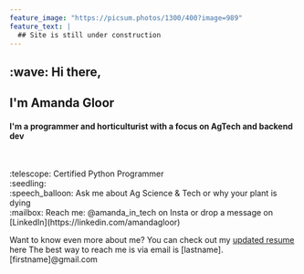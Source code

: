 ```yaml
---
feature_image: "https://picsum.photos/1300/400?image=989"
feature_text: |
  ## Site is still under construction 
---
```


<h2>:wave: Hi there,</h2>
<h2>I'm Amanda Gloor </h2>

<h4> I'm a programmer and horticulturist with a focus on AgTech and backend dev </h4>
<br>
<p>
:telescope: Certified Python Programmer <br>
:seedling:  <br> 
:speech_balloon: Ask me about Ag Science & Tech or why your plant is dying <br>
:mailbox: Reach me: @amanda_in_tech on Insta or drop a message on [LinkedIn](https://linkedin.com/amandagloor)
</p>

Want to know even more about me?
You can check out my [updated resume](resume.md) here
The best way to reach me is via email is [lastname].[firstname]@gmail.com
